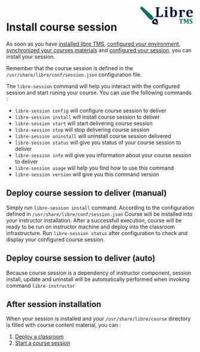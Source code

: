 <img align="right" height="50" src="https://raw.githubusercontent.com/startxfr/libre/dev/docs/assets/logo.svg?sanitize=true">

# Install course session

As soon as you have [installed libre TMS](installer.md), [configured your environment](libre-configure.md),
 [synchronized your courses materials](libre-repository.md) and
 [configured your session](session-config.md), you can install your session. 

Remember that the course session is defined in the `/usr/share/libre/conf/session.json` configuration file.

The `libre-session` command will help you interact with the configured session and start runing your course. 
You can use the following commands :

* `libre-session config`     will configure course session to deliver
* `libre-session install`    will install course session to deliver
* `libre-session start`      will start delivering course session
* `libre-session stop`       will stop delivering course session
* `libre-session uninstall`  will uninstall course session delivered
* `libre-session status`     will give you status of your course session to deliver
* `libre-session info`       will give you information about your course session to deliver
* `libre-session usage`      will help you find how to use this command
* `libre-session version`    will give you this command version

## Deploy course session to deliver (manual)

Simply run `libre-session install` command. According to the configuration defined in `/usr/share/libre/conf/session.json` 
Course will be installed into your instructor installation. 
After a successfull execution, course will be ready to be run on instructor machine and deploy into the 
classroom infrastructure. 
Run `libre-session status` after configuration to check and display your configured course session.

## Deploy course session to deliver (auto)

Because course session is a dependency of instructor component, session install, update and 
uninstall will be automatically performed when invoking command `libre-instructor`


## After session installation

When your session is installed and your `/usr/share/libre/course` directory is filled with course content material, you can :

1. [Deploy a classroom](classroom-deploy.md)
2. [Start a course session](session-start.md)
